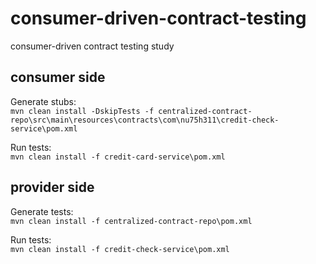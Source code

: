 # consumer-driven-contract-testing
consumer-driven contract testing study

## consumer side
Generate stubs:  
`mvn clean install -DskipTests -f centralized-contract-repo\src\main\resources\contracts\com\nu75h311\credit-check-service\pom.xml`

Run tests:  
`mvn clean install -f credit-card-service\pom.xml`

## provider side
Generate tests:  
`mvn clean install -f centralized-contract-repo\pom.xml`

Run tests:  
`mvn clean install -f credit-check-service\pom.xml`
